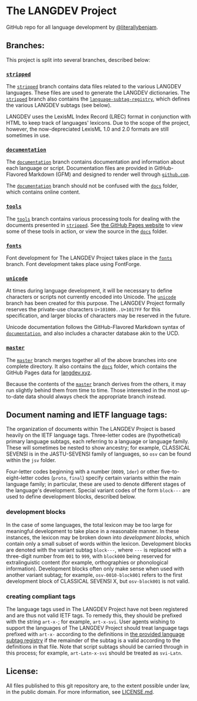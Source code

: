 #  The LANGDEV Project  #

GitHub repo for all language development by [@literallybenjam](https://github.com/literallybenjam).

##  Branches:  ##
This project is split into several branches, described below:

###  [`stripped`](https://github.com/literallybenjam/langdev/tree/stripped)  ###

The [`stripped`](https://github.com/literallybenjam/langdev/tree/stripped) branch contains data files related to the various LANGDEV languages.
These files are used to generate the LANGDEV dictionaries.
The [`stripped`](https://github.com/literallybenjam/langdev/tree/stripped) branch also contains the [`language-subtag-registry`](language-subtag-registry), which defines the various LANGDEV subtags (see below).

LANGDEV uses the LexisML Index Record (LREC) format in conjunction with HTML to keep track of languages' lexicons.
Due to the scope of the project, however, the now-depreciated LexisML 1.0 and 2.0 formats are still sometimes in use.

###  [`documentation`](https://github.com/literallybenjam/langdev/tree/documentation)  ###

The [`documentation`](https://github.com/literallybenjam/langdev/tree/documentation) branch contains documentation and information about each language or script.
Documentation files are provided in GitHub-Flavored Markdown (GFM) and designed to render well through [`github.com`](https://github.com).

The [`documentation`](https://github.com/literallybenjam/langdev/tree/documentation) branch should not be confused with the [`docs`](docs) folder, which contains online content.

###  [`tools`](https://github.com/literallybenjam/langdev/tree/tools)  ###

The [`tools`](https://github.com/literallybenjam/langdev/tree/tools) branch contains various processing tools for dealing with the documents presented in [`stripped`](https://github.com/literallybenjam/langdev/tree/stripped).
See [the GitHub Pages website](http://langdev.xyz/) to view some of these tools in action, or view the source in the [`docs`](docs) folder.

###  [`fonts`](https://github.com/literallybenjam/langdev/tree/fonts)  ###

Font development for The LANGDEV Project takes place in the [`fonts`](https://github.com/literallybenjam/langdev/tree/fonts) branch.
Font development takes place using FontForge.

###  [`unicode`](https://github.com/literallybenjam/langdev/tree/unicode)  ###

At times during language development, it will be necessary to define characters or scripts not currently encoded into Unicode.
The [`unicode`](https://github.com/literallybenjam/langdev/tree/unicode) branch has been created for this purpose.
The LANGDEV Project formally reserves the private-use characters `U+101000..U+1017FF` for this specification, and larger blocks of characters may be reserved in the future.

Unicode documentation follows the GitHub-Flavored Markdown syntax of [`documentation`](https://github.com/literallybenjam/langdev/tree/documentation), and also includes a character database akin to the UCD.

###  [`master`](https://github.com/literallybenjam/langdev/tree/master)  ###

The [`master`](https://github.com/literallybenjam/langdev/tree/master) branch merges together all of the above branches into one complete directory.
It also contains the [`docs`](docs) folder, which contains the GitHub Pages data for [langdev.xyz](http://langdev.xyz/).

Because the contents of the [`master`](https://github.com/literallybenjam/langdev/tree/master) branch derives from the others, it may run slightly behind them from time to time.
Those interested in the most up-to-date data should always check the appropriate branch instead.

##  Document naming and IETF language tags:  ##

The organization of documents within The LANGDEV Project is based heavily on the IETF language tags.
Three-letter codes are (hypothetical) primary language subtags, each referring to a language or language family.
These will sometimes be nested to show ancestry; for example, CLASSICAL SEVENSI is in the JASTU-SEVENSI family of languages, so `osv` can be found within the `jsv` folder.

Four-letter codes beginning with a number (`0009`, `1der`) or other five-to-eight–letter codes (`proto`, `final`) specify certain variants within the main language family; in particular, these are used to denote different stages of the language's development.
Special variant codes of the form `block---` are used to define development blocks, described below.

###  development blocks  ###

In the case of some languages, the total lexicon may be too large for meaningful development to take place in a reasonable manner.
In these instances, the lexicon may be broken down into *development blocks*, which contain only a small subset of words within the lexicon.
Development blocks are denoted with the variant subtag `block---`, where `---` is replaced with a three-digit number from `001` to `999`, with `block000` being reserved for extralinguistic content (for example, orthographies or phonological information).
Development blocks often only make sense when used with another variant subtag; for example, `osv-0010-block001` refers to the first development block of CLASSICAL SEVENSI X, but `osv-block001` is not valid.

###  creating compliant tags  ###

The language tags used in The LANGDEV Project have not been registered and are thus not valid IETF tags.
To remedy this, they should be prefixed with the string `art-x-`; for example, `art-x-svi`.
User agents wishing to support the languages of The LANGDEV Project should treat language tags prefixed with `art-x-` according to the definitions in [the provided language subtag registry](language-subtag-registry) if the remainder of the subtag is a valid according to the definitions in that file.
Note that script subtags should be carried through in this process; for example, `art-Latn-x-svi` should be treated as `svi-Latn`.

##  License:  ##
All files published to this
git repository are, to the extent possible under law, in the public domain.
For more information, see [LICENSE.md](LICENSE.md).
